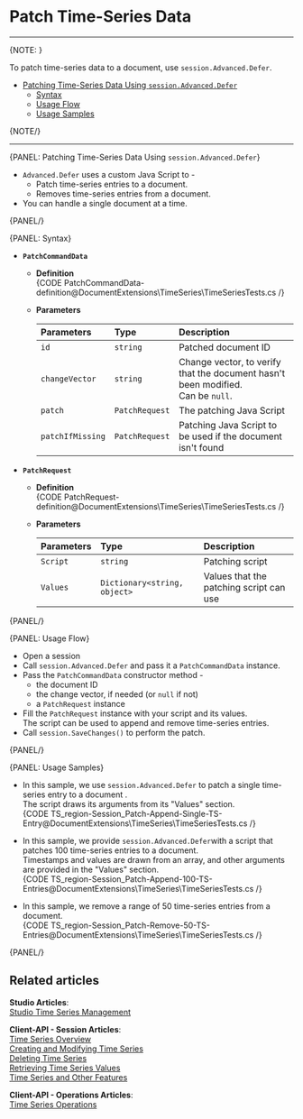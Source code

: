 ﻿# Patch Time-Series Data
---

{NOTE: }

To patch time-series data to a document, use `session.Advanced.Defer`.  

* [Patching Time-Series Data Using `session.Advanced.Defer`](../../../../document-extensions/timeseries/client-api/session-methods/patch-ts-data#patching-time-series-data-using-session.advanced.defer)  
   * [Syntax](../../../../document-extensions/timeseries/client-api/session-methods/patch-ts-data#syntax)  
   * [Usage Flow](../../../../document-extensions/timeseries/client-api/session-methods/patch-ts-data#usage-flow)  
   * [Usage Samples](../../../../document-extensions/timeseries/client-api/session-methods/patch-ts-data#usage-samples)  

{NOTE/}

---

{PANEL: Patching Time-Series Data Using `session.Advanced.Defer`}

* `Advanced.Defer` uses a custom Java Script to -  
  * Patch time-series entries to a document.  
  * Removes time-series entries from a document.  
* You can handle a single document at a time.  

{PANEL/}

{PANEL: Syntax}

* **`PatchCommandData`**  
   * **Definition**  
     {CODE PatchCommandData-definition@DocumentExtensions\TimeSeries\TimeSeriesTests.cs /}
   * **Parameters**  

        | Parameters | Type | Description |
        |:-------------|:-------------|:-------------|
        | `id` | `string` | Patched document ID |
        | `changeVector` | `string` | Change vector, to verify that the document hasn't been modified. <br> Can be `null`. |
        | `patch` | `PatchRequest` | The patching Java Script |
        | `patchIfMissing` | `PatchRequest` | Patching Java Script to be used if the document isn't found |

* **`PatchRequest`**  
   * **Definition**  
     {CODE PatchRequest-definition@DocumentExtensions\TimeSeries\TimeSeriesTests.cs /}

   * **Parameters**  

        | Parameters | Type | Description |
        |:-------------|:-------------|:-------------|
        | `Script` | `string` | Patching script |
        | `Values` | `Dictionary<string, object>` | Values that the patching script can use |

{PANEL/}

{PANEL: Usage Flow}

* Open a session  
* Call `session.Advanced.Defer` and pass it a `PatchCommandData` instance.  
* Pass the `PatchCommandData` constructor method -  
   * the document ID  
   * the change vector, if needed (or `null` if not)  
   * a `PatchRequest` instance  
* Fill the `PatchRequest` instance with your script and its values.  
  The script can be used to append and remove time-series entries.  
* Call `session.SaveChanges()` to perform the patch.  

{PANEL/}

{PANEL: Usage Samples}

* In this sample, we use `session.Advanced.Defer` to patch 
  a single time-series entry to a document .  
  The script draws its arguments from its "Values" section.  
  {CODE TS_region-Session_Patch-Append-Single-TS-Entry@DocumentExtensions\TimeSeries\TimeSeriesTests.cs /}

* In this sample, we provide `session.Advanced.Defer`with 
  a script that patches 100 time-series entries to a document.  
  Timestamps and values are drawn from an array, and other 
  arguments are provided in the "Values" section.  
  {CODE TS_region-Session_Patch-Append-100-TS-Entries@DocumentExtensions\TimeSeries\TimeSeriesTests.cs /}

* In this sample, we remove a range of 50 time-series entries 
  from a document.  
  {CODE TS_region-Session_Patch-Remove-50-TS-Entries@DocumentExtensions\TimeSeries\TimeSeriesTests.cs /}

{PANEL/}

## Related articles
**Studio Articles**:  
[Studio Time Series Management]()  

**Client-API - Session Articles**:  
[Time Series Overview]()  
[Creating and Modifying Time Series]()  
[Deleting Time Series]()  
[Retrieving Time Series Values]()  
[Time Series and Other Features]()  

**Client-API - Operations Articles**:  
[Time Series Operations]()  

